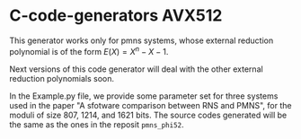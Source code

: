 # C-code-generators AVX512

This generator works only for pmns systems, whose external reduction polynomial is of the form $E(X) = X^n - X - 1$.

Next versions of this code generator will deal with the other external reduction polynomials soon.

In the Example.py file, we provide some parameter set for three systems used in the paper "A sfotware comparison between RNS and PMNS", for the moduli of size 807, 1214, and 1621 bits. The source codes generated will be the same as the ones in the reposit `pmns_phi52`.

